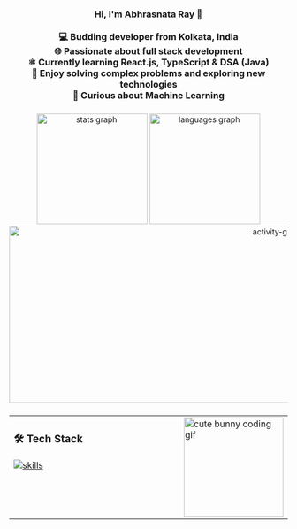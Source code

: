 <h3 align="center">
  Hi, I'm Abhrasnata Ray 👋<br><br>
  💻 Budding developer from Kolkata, India<br>
  🌐 Passionate about full stack development<br>
  ⚛️ Currently learning React.js, TypeScript & DSA (Java)<br>
  🧠 Enjoy solving complex problems and exploring new technologies<br>
  🤖 Curious about Machine Learning
</h3>

###

<div align="center">
  <img src="https://github-readme-stats.vercel.app/api?username=git-authority&hide_title=false&hide_rank=true&show_icons=true&include_all_commits=false&count_private=false&disable_animations=false&theme=radical&locale=en&hide_border=false" height="200" alt="stats graph" />
  <img src="https://github-readme-stats.vercel.app/api/top-langs?username=git-authority&locale=en&hide_title=false&layout=compact&card_width=320&langs_count=6&theme=radical&hide_border=false" height="200" alt="languages graph" />
  <img src="https://github-readme-activity-graph.vercel.app/graph?username=git-authority&radius=10&area=true&hide_title=false&theme=redical" height="320" width="1000" alt="activity-graph graph" />
</div>

###

<table>
  <tr>
    <td valign="top" width="70%">
      <h3>🛠️ Tech Stack</h3>
      <p align="left">
        <a href="https://skillicons.dev">
          <img src="https://skillicons.dev/icons?i=html,css,tailwind,java,c,python,js,ts,mongodb,express,react,nodejs,nextjs,npm,mysql,numpy,pandas,tensorflow,pytorch,shell,git,github,linux,canva,figma,matlab,arduino,raspberrypi" alt="skills" />
        </a>
      </p>
    </td>
    <td valign="top" width="30%">
      <img src="https://media1.giphy.com/media/v1.Y2lkPTc5MGI3NjExcXVzMTM4dWV5a281bWxseG5nN3Jocm5jZXl5aXU1aTBzbzZqdXo4eCZlcD12MV9pbnRlcm5hbF9naWZfYnlfaWQmY3Q9Zw/aer096d3vD4rYVsgNn/giphy.gif" width="180" alt="cute bunny coding gif" />
    </td>
  </tr>
</table>

<br clear="both">
